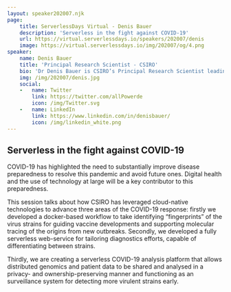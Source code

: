 ```yaml
---
layout: speaker202007.njk
page:
    title: ServerlessDays Virtual - Denis Bauer
    description: 'Serverless in the fight against COVID-19'
    url: https://virtual.serverlessdays.io/speakers/202007/denis
    image: https://virtual.serverlessdays.io/img/202007/og/4.png
speaker:
    name: Denis Bauer
    title: 'Principal Research Scientist - CSIRO'
    bio: 'Dr Denis Bauer is CSIRO’s Principal Research Scientist leading the Transformational Bioinformatics group. She is an internationally recognised expert in machine learning and cloud-based genomics, having keynoted AWS Summits (’18), Open Data Science Conference (India, ’18) and International conference on Bioinformatics (Indonesia ‘19). Her achievements include developing open-source machine-learning cloud services that are used by 10,000 researchers and contributing to Australia’s COVID-19 response. '
    img: /img/202007/denis.jpg
    social:
    -   name: Twitter
        link: https://twitter.com/allPowerde
        icon: /img/Twitter.svg
    -   name: LinkedIn
        link: https://www.linkedin.com/in/denisbauer/
        icon: /img/linkedin_white.png
---
```


## Serverless in the fight against COVID-19

COVID-19 has highlighted the need to substantially improve disease preparedness to resolve this pandemic and avoid future ones. Digital health and the use of technology at large will be a key contributor to this preparedness. 

This session talks about how CSIRO has leveraged cloud-native technologies to advance three areas of the COVID-19 response: firstly we developed a docker-based workflow to take identifying “fingerprints” of the virus strains for guiding vaccine developments and supporting molecular tracing of the origins from new outbreaks. Secondly, we developed a fully serverless web-service for tailoring diagnostics efforts, capable of differentiating between strains. 

Thirdly, we are creating a serverless COVID-19 analysis platform that allows distributed genomics and patient data to be shared and analysed in a privacy- and ownership-preserving manner and functioning as an surveillance system for detecting more virulent strains early.
